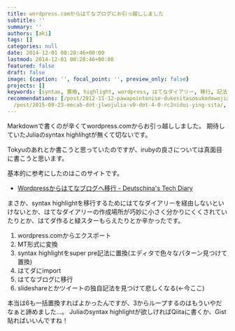 ```yaml
---
title: wordpress.comからはてなブログにお引っ越ししました
subtitle: ''
summary: ''
authors: [aki]
tags: []
categories: null
date: 2014-12-01 00:28:46+00:00
lastmod: 2014-12-01 00:28:46+00:00
featured: false
draft: false
image: {caption: '', focal_point: '', preview_only: false}
projects: []
keywords: [syntax, 置換, highlight, wordpress, はてなダイアリー, 移行, 記法, はてなブログ, julia, 引っ越し]
recommendations: [/post/2012-11-12-pawapointonise-dukesitasosukodowojian-dan-nitie-rufang-fa/,
  /post/2015-09-23-mecab-dot-jlwojulia-v0-dot-4-0-rc2nidui-ying-sita/, /post/2015-12-25-julia-tokyo-number-5wokai-cui-simasita-number-juliatokyo/]
---
```

Markdownで書くのが辛くてwordpress.comからお引っ越ししました。 期待していたJuliaのsyntax highlihgtが無くて切ないです。

Tokyuのあれとか書こうと思っていたのですが、irubyの良さについては真面目に書こうと思います。

基本的に参考にしたのはこのサイトです。

- [Wordpressからはてなブログへ移行 - Deutschina's Tech Diary](http://deutschina.hatenablog.com/entry/2013/07/06/180717)

まさか、syntax highlightを移行するためにはてなダイアリーを経由しないといけないとか、はてなダイアリーの作成場所が巧妙に小さく分かりにくくされていたりとか、はてダ作ると緑スターもらえたりとか辛かったです。

1. wordpress.comからエクスポート
2. MT形式に変換
3. syntax highlightをsuper pre記法に置換(エディタで色々なパターン見つけて置換)
4. はてダにimport
5. はてなブログに移行
6. slideshareとかツイートの独自記法を見つけて悲しくなる(←今ここ)

本当は6も一括置換すればよかったんですが、3からループするのはもういやだなぁと諦めました...。 Juliaのsyntax highlightが欲しければQiitaに書くか、Gist貼ればいいんですね！


